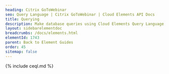```yaml
---
heading: Citrix GoToWebinar
seo: Query Language | Citrix GoToWebinar | Cloud Elements API Docs
title: Querying
description: Make database queries using Cloud Elements Query Language.
layout: sidebarelementdoc
breadcrumbs: /docs/elements.html
elementId: 1743
parent: Back to Element Guides
order: 45
sitemap: false
---
```


{% include ceql.md %}
